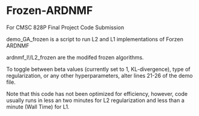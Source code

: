 # Frozen-ARDNMF
For CMSC 828P  Final Project Code Submission

demo_GA_frozen is a script to run L2 and L1 implementations of Forzen ARDNMF

ardnmf_l!/L2_frozen are the modifed frozen algorithms.

To toggle between beta values (currently set to 1, KL-divergence), type of regularization, or any other hyperparameters, alter lines 21-26 of the demo file.

Note that this code has not been optimized for efficiency, however, code usually runs in less an two minutes for L2 regularization and less than a minute (Wall Time) for L1.
